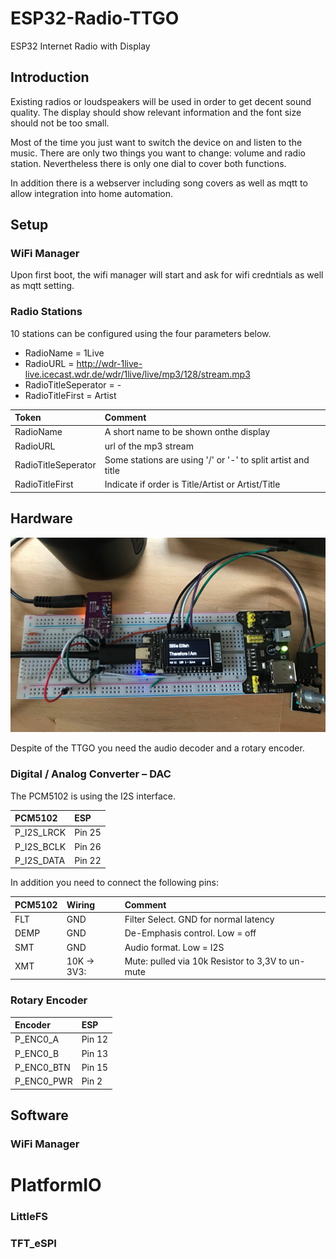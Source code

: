 # ESP32-Radio-TTGO
ESP32 Internet Radio with Display 

## Introduction
Existing radios or loudspeakers will be used in order to get decent sound quality.
The display should show relevant information and the font size should not be too small.

Most of the time you just want to switch the device on and listen to the music.
There are only two things you want to change: volume and radio station.
Nevertheless there is only one dial to cover both functions.

In addition there is a webserver including song covers as well as mqtt to allow integration into home automation.

## Setup
### WiFi Manager
Upon first boot, the wifi  manager will start and ask for wifi credntials as well as mqtt setting.
### Radio Stations
10 stations can be configured using the four parameters below.
- RadioName = 1Live
- RadioURL = http://wdr-1live-live.icecast.wdr.de/wdr/1live/live/mp3/128/stream.mp3
- RadioTitleSeperator = -
- RadioTitleFirst = Artist

| Token     | Comment    |
| :---------- | :----- |
| RadioName  | A short name to be shown onthe display |
| RadioURL  | url of the mp3 stream |
| RadioTitleSeperator  | Some stations are using '/' or '-' to split artist and title |
| RadioTitleFirst  | Indicate if order is Title/Artist or Artist/Title |


## Hardware

![TTGO-1](README/images/ESP_Radio_1.jpg)

Despite of the TTGO you need the audio decoder and a rotary encoder.

### Digital / Analog Converter – DAC
The PCM5102 is using the I2S interface.

| PCM5102     | ESP    |
| :---------- | :----- |
| P_I2S_LRCK  | Pin 25 |
| P_I2S_BCLK  | Pin 26 |
| P_I2S_DATA  | Pin 22 |


In addition you need to connect the following pins:

| PCM5102 | Wiring      | Comment |
| :------ | :---------- |:----- |
| FLT     | GND         | Filter Select. GND for normal latency|
| DEMP    | GND        | De-Emphasis control. Low = off|
| SMT     | GND        | Audio format. Low = I2S|
| XMT     | 10K -> 3V3:| Mute: pulled via 10k Resistor to 3,3V to un-mute|

### Rotary Encoder

| Encoder     | ESP    |
| :---------- | :----- |
| P_ENC0_A  | Pin 12 |
| P_ENC0_B  | Pin 13 |
| P_ENC0_BTN  | Pin 15 |
| P_ENC0_PWR  | Pin 2 |


## Software 

### WiFi Manager



# PlatformIO

### LittleFS

### TFT_eSPI
